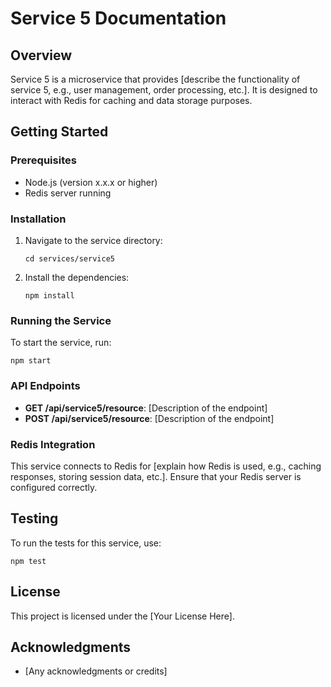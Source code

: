 # Service 5 Documentation

## Overview
Service 5 is a microservice that provides [describe the functionality of service 5, e.g., user management, order processing, etc.]. It is designed to interact with Redis for caching and data storage purposes.

## Getting Started

### Prerequisites
- Node.js (version x.x.x or higher)
- Redis server running

### Installation
1. Navigate to the service directory:
   ```
   cd services/service5
   ```

2. Install the dependencies:
   ```
   npm install
   ```

### Running the Service
To start the service, run:
```
npm start
```

### API Endpoints
- **GET /api/service5/resource**: [Description of the endpoint]
- **POST /api/service5/resource**: [Description of the endpoint]

### Redis Integration
This service connects to Redis for [explain how Redis is used, e.g., caching responses, storing session data, etc.]. Ensure that your Redis server is configured correctly.

## Testing
To run the tests for this service, use:
```
npm test
```

## License
This project is licensed under the [Your License Here].

## Acknowledgments
- [Any acknowledgments or credits]